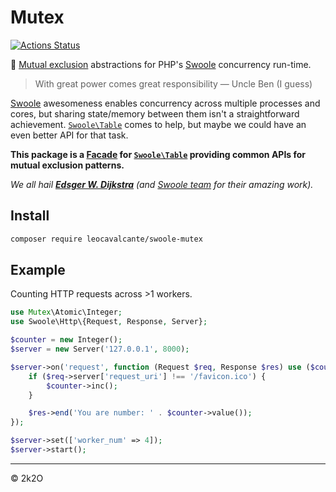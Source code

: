 # Mutex

[![Actions Status](https://github.com/leocavalcante/swoole-mutex/workflows/CI/badge.svg)](https://github.com/leocavalcante/swoole-mutex/actions)

🚦 [Mutual exclusion](https://en.wikipedia.org/wiki/Mutual_exclusion) abstractions for PHP's [Swoole](https://www.swoole.co.uk/) concurrency run-time.

> With great power comes great responsibility — Uncle Ben (I guess)

[Swoole](https://www.swoole.co.uk/) awesomeness enables concurrency across multiple processes and cores, but sharing state/memory between them isn't a straightforward achievement. [`Swoole\Table`](https://www.swoole.co.uk/docs/modules/swoole-table) comes to help, but maybe we could have an even better API for that task.

**This package is a [Facade](https://en.wikipedia.org/wiki/Facade_pattern) for [`Swoole\Table`](https://www.swoole.co.uk/docs/modules/swoole-table) providing common APIs for mutual exclusion patterns.**

_We all hail [**Edsger W. Dijkstra**](https://en.wikipedia.org/wiki/Edsger_W._Dijkstra) (and [Swoole team](https://github.com/orgs/swoole/people) for their amazing work)._

## Install

```bash
composer require leocavalcante/swoole-mutex
```

## Example

Counting HTTP requests across >1 workers.

```php
use Mutex\Atomic\Integer;
use Swoole\Http\{Request, Response, Server};

$counter = new Integer();
$server = new Server('127.0.0.1', 8000);

$server->on('request', function (Request $req, Response $res) use ($counter): void {
    if ($req->server['request_uri'] !== '/favicon.ico') {
        $counter->inc();
    }

    $res->end('You are number: ' . $counter->value());
});

$server->set(['worker_num' => 4]);
$server->start();
```

---

&copy; 2k2O
